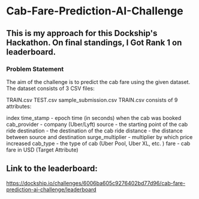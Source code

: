 # Cab-Fare-Prediction-AI-Challenge


## This is my approach for this Dockship's Hackathon. On final standings, I Got Rank 1 on leaderboard.

### Problem Statement
The aim of the challenge is to predict the cab fare using the given dataset. The dataset consists of 3 CSV files:

TRAIN.csv
TEST.csv
sample_submission.csv
TRAIN.csv consists of 9 attributes:

index
time_stamp - epoch time (in seconds) when the cab was booked
cab_provider - company (Uber/Lyft)
source - the starting point of the cab ride
destination - the destination of the cab ride
distance - the distance between source and destination
surge_multiplier - multiplier by which price increased
cab_type - the type of cab (Uber Pool, Uber XL, etc. )
fare - cab fare in USD (Target Attribute)

## Link to the leaderboard:
https://dockship.io/challenges/6006ba605c9276402bd77d96/cab-fare-prediction-ai-challenge/leaderboard
